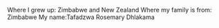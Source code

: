 Where I grew up: Zimbabwe and New Zealand
Where my family is from: Zimbabwe
My name:Tafadzwa Rosemary Dhlakama